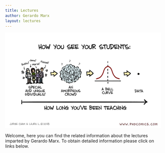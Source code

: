 ```yaml
---
title: Lectures
author: Gerardo Marx
layout: lectures
---
```


![](./students.jpg)


Welcome, here you can find the related information about the lectures imparted by Gerardo Marx. To obtain detailed information please click on links below.
